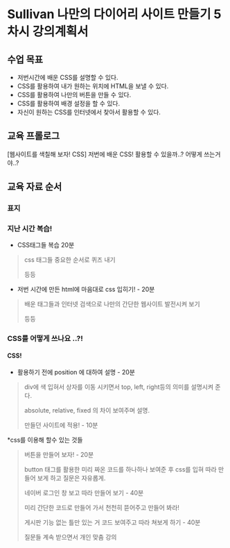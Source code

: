# Sullivan 나만의 다이어리 사이트 만들기 5차시 강의계획서

## 수업 목표

- 저번시간에 배운 CSS를 설명할 수 있다.
- CSS를 활용하여 내가 원하는 위치에 HTML을 보낼 수 있다.
- CSS를 활용하여 나만의 버튼을 만들 수 있다.
- CSS를 활용하여 배경 설정을 할 수 있다.
- 자신이 원하는 CSS를 인터넷에서 찾아서 활용할 수 있다.

## 교육 프롤로그

[웹사이트를 색칠해 보자! CSS]
저번에 배운 CSS! 활용할 수 있을까..?
어떻게 쓰는거야..?

## 교육 자료 순서

###  표지

###  지난 시간 복습!

* CSS태그들 복습 20분

 > css 태그들 중요한 순서로 퀴즈 내기
 >
 > 등등

* 저번 시간에 만든 html에 마음대로 css 입히기! - 20분

 > 배운 태그들과 인터넷 검색으로 나만의 간단한 웹사이트 발전시켜 보기
 >
 > 등등

###  CSS를 어떻게 쓰나요 ..?!

#### CSS!

* 활용하기 전에 position 에 대하여 설명 - 20분
 > div에 색 입혀서 상자를 이동 시키면서 top, left, right등의 의미를 설명시켜 준다.
 >
 > absolute, relative, fixed 의 차이 보여주며 설명.
 >
 > 만들던 사이트에 적용! - 10분

*css를 이용해 할수 있는 것들

>버튼을 만들어 보자! - 20분
>
>button 태그를 활용한 미리 짜온 코드를 하나하나 보여준 후 css를 입혀 따라 만들어 보게 하고 질문은 자유롭게.
>
>네이버 로그인 창 보고 따라 만들어 보기 - 40분
>
>미리 간단한 코드로 만들어 가서 천천히 뜯어주고 만들어 봐라!
>
>게시판 기능 없는 틀만 있는 거 코드 보여주고 따라 쳐보게 하기 - 40분
>
>질문들 계속 받으면서 개인 맞춤 강의
